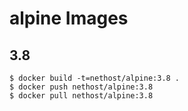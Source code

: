 # alpine Images

## 3.8

```
$ docker build -t=nethost/alpine:3.8 .
$ docker push nethost/alpine:3.8
$ docker pull nethost/alpine:3.8
```